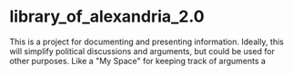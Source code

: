 # library_of_alexandria_2.0
This is a project for documenting and presenting information. Ideally, this will simplify political discussions and arguments, but could be used for other purposes. Like a "My Space" for keeping track of arguments a
